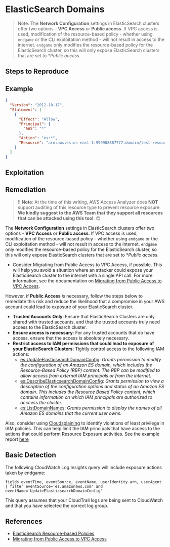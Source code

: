 # ElasticSearch Domains

> Note: The **Network Configuration** settings in ElasticSearch clusters offer two options - **VPC Access** or **Public access**. If VPC access is used, modification of the resource-based policy - whether using `endgame` or the CLI exploitation method - will not result in access to the internet. `endgame` only modifies the resource-based policy for the ElasticSearch cluster, so this will only expose ElasticSearch clusters that are set to **Public access*.

## Steps to Reproduce

## Example

```json
{
  "Version": "2012-10-17",
  "Statement": [
    {
      "Effect": "Allow",
      "Principal": {
        "AWS": "*"
      },
      "Action": "es:*",
      "Resource": "arn:aws:es:us-east-1:999988887777:domain/test-resource-exposure/*"
    }
  ]
}
```

## Exploitation

## Remediation

> ‼️ **Note**: At the time of this writing, AWS Access Analyzer does **NOT** support auditing of this resource type to prevent resource exposure. **We kindly suggest to the AWS Team that they support all resources that can be attacked using this tool**. 😊

The **Network Configuration** settings in ElasticSearch clusters offer two options - **VPC Access** or **Public access**. If VPC access is used, modification of the resource-based policy - whether using `endgame` or the CLI exploitation method - will not result in access to the internet. `endgame` only modifies the resource-based policy for the ElasticSearch cluster, so this will only expose ElasticSearch clusters that are set to **Public access*.

* Consider Migrating from Public Access to VPC Access, if possible. This will help you avoid a situation where an attacker could expose your ElasticSearch cluster to the internet with a single API call. For more information, see the documentation on [Migrating from Public Access to VPC Access](https://docs.aws.amazon.com/elasticsearch-service/latest/developerguide/es-vpc.html#es-migrating-public-to-vpc).

However, if **Public Access** _is_ necessary, follow the steps below to remediate this risk and reduce the likelihood that a compromise in your AWS account could lead to exposure of your ElasticSearch cluster.

* **Trusted Accounts Only**: Ensure that ElasticSearch Clusters are only shared with trusted accounts, and that the trusted accounts truly need access to the ElasticSearch cluster.
* **Ensure access is necessary**: For any trusted accounts that do have access, ensure that the access is absolutely necessary.
* **Restrict access to IAM permissions that could lead to exposure of your ElasticSearch Clusters**: Tightly control access to the following IAM actions:
  - [es:UpdateElasticsearchDomainConfig](https://docs.aws.amazon.com/elasticsearch-service/latest/developerguide/es-configuration-api.html#es-configuration-api-actions-updateelasticsearchdomainconfig): _Grants permission to modify the configuration of an Amazon ES domain, which includes the Resource-Based Policy (RBP) content. The RBP can be modified to allow access from external IAM principals or from the internet._
  - [es:DescribeElasticsearchDomainConfig](): _Grants permission to view a description of the configuration options and status of an Amazon ES domain. This includes the Resource Based Policy content, which contains information on which IAM principals are authorized to acccess the cluster._
  - [es:ListDomainNames](https://docs.aws.amazon.com/elasticsearch-service/latest/developerguide/es-configuration-api.html#es-configuration-api-actions-listdomainnames): _Grants permission to display the names of all Amazon ES domains that the current user owns._

Also, consider using [Cloudsplaining](https://github.com/salesforce/cloudsplaining/#cloudsplaining) to identify violations of least privilege in IAM policies. This can help limit the IAM principals that have access to the actions that could perform Resource Exposure activities. See the example report [here](https://opensource.salesforce.com/cloudsplaining/)

## Basic Detection
The following CloudWatch Log Insights query will include exposure actions taken by endgame:
```
fields eventTime, eventSource, eventName, userIdentity.arn, userAgent
| filter eventSource='es.amazonaws.com' and eventName='UpdateElasticsearchDomainConfig'
```

This query assumes that your CloudTrail logs are being sent to CloudWatch and that you have selected the correct log group.

## References

* [ElasticSearch Resource-based Policies](https://docs.aws.amazon.com/elasticsearch-service/latest/developerguide/es-ac.html#es-ac-types-resource)
* [Migrating from Public Access to VPC Access](https://docs.aws.amazon.com/elasticsearch-service/latest/developerguide/es-vpc.html#es-migrating-public-to-vpc)
